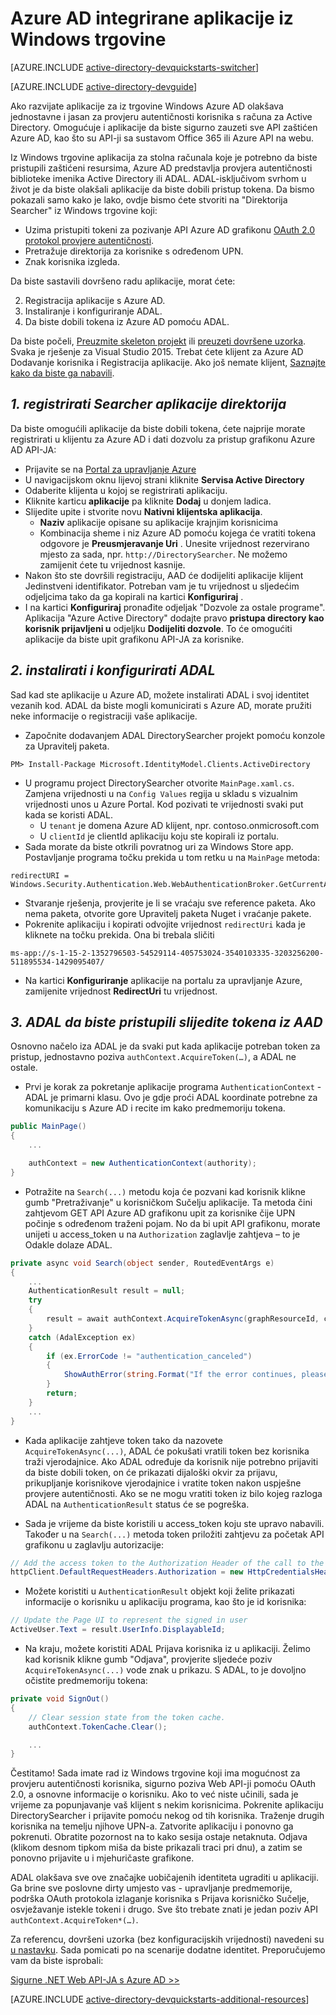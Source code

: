 <properties
    pageTitle="Iz trgovine Windows Azure AD Uvod | Microsoft Azure"
    description="Sastavljanje aplikacija iz Windows trgovine koja integrira Azure AD za prijavu i poziva Azure AD zaštićen API-ji pomoću OAuth."
    services="active-directory"
    documentationCenter="windows"
    authors="dstrockis"
    manager="mbaldwin"
    editor=""/>

<tags
    ms.service="active-directory"
    ms.workload="identity"
    ms.tgt_pltfrm="mobile-windows-store"
    ms.devlang="dotnet"
    ms.topic="article"
    ms.date="09/16/2016"
    ms.author="dastrock"/>


# <a name="integrate-azure-ad-with-a-windows-store-app"></a>Azure AD integrirane aplikacije iz Windows trgovine

[AZURE.INCLUDE [active-directory-devquickstarts-switcher](../../includes/active-directory-devquickstarts-switcher.md)]

[AZURE.INCLUDE [active-directory-devguide](../../includes/active-directory-devguide.md)]

Ako razvijate aplikacije za iz trgovine Windows Azure AD olakšava jednostavne i jasan za provjeru autentičnosti korisnika s računa za Active Directory.  Omogućuje i aplikacije da biste sigurno zauzeti sve API zaštićen Azure AD, kao što su API-ji sa sustavom Office 365 ili Azure API na webu.

Iz Windows trgovine aplikacija za stolna računala koje je potrebno da biste pristupili zaštićeni resursima, Azure AD predstavlja provjera autentičnosti biblioteke imenika Active Directory ili ADAL.  ADAL-isključivom svrhom u život je da biste olakšali aplikacije da biste dobili pristup tokena.  Da bismo pokazali samo kako je lako, ovdje bismo ćete stvoriti na "Direktorija Searcher" iz Windows trgovine koji:

-   Uzima pristupiti tokeni za pozivanje API Azure AD grafikonu [OAuth 2.0 protokol provjere autentičnosti](https://msdn.microsoft.com/library/azure/dn645545.aspx).
-   Pretražuje direktorija za korisnike s određenom UPN.
-   Znak korisnika izgleda.

Da biste sastavili dovršeno radu aplikacije, morat ćete:

2. Registracija aplikacije s Azure AD.
3. Instaliranje i konfiguriranje ADAL.
5. Da biste dobili tokena iz Azure AD pomoću ADAL.

Da biste počeli, [Preuzmite skeleton projekt](https://github.com/AzureADQuickStarts/NativeClient-WindowsStore/archive/skeleton.zip) ili [preuzeti dovršene uzorka](https://github.com/AzureADQuickStarts/NativeClient-WindowsStore/archive/complete.zip).  Svaka je rješenje za Visual Studio 2015.  Trebat ćete klijent za Azure AD Dodavanje korisnika i Registracija aplikacije.  Ako još nemate klijent, [Saznajte kako da biste ga nabavili](active-directory-howto-tenant.md).

## <a name="1-register-the-directory-searcher-application"></a>*1. registrirati Searcher aplikacije direktorija*
Da biste omogućili aplikacije da biste dobili tokena, ćete najprije morate registrirati u klijentu za Azure AD i dati dozvolu za pristup grafikonu Azure AD API-JA:

-   Prijavite se na [Portal za upravljanje Azure](https://manage.windowsazure.com)
-   U navigacijskom oknu lijevoj strani kliknite **Servisa Active Directory**
-   Odaberite klijenta u kojoj se registrirati aplikaciju.
-   Kliknite karticu **aplikacije** pa kliknite **Dodaj** u donjem ladica.
-   Slijedite upite i stvorite novu **Nativni klijentska aplikacija**.
    -   **Naziv** aplikacije opisane su aplikacije krajnjim korisnicima
    -   Kombinacija sheme i niz Azure AD pomoću kojega će vratiti tokena odgovore je **Preusmjeravanje Uri** .  Unesite vrijednost rezervirano mjesto za sada, npr. `http://DirectorySearcher`.  Ne možemo zamijenit ćete tu vrijednost kasnije.
-   Nakon što ste dovršili registraciju, AAD će dodijeliti aplikacije klijent Jedinstveni identifikator.  Potreban vam je tu vrijednost u sljedećim odjeljcima tako da ga kopirali na kartici **Konfiguriraj** .
- I na kartici **Konfiguriraj** pronađite odjeljak "Dozvole za ostale programe".  Aplikacija "Azure Active Directory" dodajte pravo **pristupa directory kao korisnik prijavljeni u** odjeljku **Dodijeliti dozvole**.  To će omogućiti aplikacije da biste upit grafikonu API-JA za korisnike.

## <a name="2-install--configure-adal"></a>*2. instalirati i konfigurirati ADAL*
Sad kad ste aplikacije u Azure AD, možete instalirati ADAL i svoj identitet vezanih kod.  ADAL da biste mogli komunicirati s Azure AD, morate pružiti neke informacije o registraciji vaše aplikacije.
-   Započnite dodavanjem ADAL DirectorySearcher projekt pomoću konzole za Upravitelj paketa.

```
PM> Install-Package Microsoft.IdentityModel.Clients.ActiveDirectory
```

-   U programu project DirectorySearcher otvorite `MainPage.xaml.cs`.  Zamjena vrijednosti u na `Config Values` regija u skladu s vizualnim vrijednosti unos u Azure Portal.  Kod pozivati te vrijednosti svaki put kada se koristi ADAL.
    -   U `tenant` je domena Azure AD klijent, npr. contoso.onmicrosoft.com
    -   U `clientId` je clientId aplikaciju koju ste kopirali iz portalu.
-   Sada morate da biste otkrili povratnog uri za Windows Store app.  Postavljanje programa točku prekida u tom retku u na `MainPage` metoda:

```
redirectURI = Windows.Security.Authentication.Web.WebAuthenticationBroker.GetCurrentApplicationCallbackUri();
```
- Stvaranje rješenja, provjerite je li se vraćaju sve reference paketa.  Ako nema paketa, otvorite gore Upravitelj paketa Nuget i vraćanje pakete.
- Pokrenite aplikaciju i kopirati odvojite vrijednost `redirectUri` kada je kliknete na točku prekida.  Ona bi trebala sličiti

```
ms-app://s-1-15-2-1352796503-54529114-405753024-3540103335-3203256200-511895534-1429095407/
```

- Na kartici **Konfiguriranje** aplikacije na portalu za upravljanje Azure, zamijenite vrijednost **RedirectUri** tu vrijednost.  

## <a name="3--use-adal-to-get-tokens-from-aad"></a>*3. ADAL da biste pristupili slijedite tokena iz AAD*
Osnovno načelo iza ADAL je da svaki put kada aplikacije potreban token za pristup, jednostavno poziva `authContext.AcquireToken(…)`, a ADAL ne ostale.  

-   Prvi je korak za pokretanje aplikacije programa `AuthenticationContext` -ADAL je primarni klasu.  Ovo je gdje proći ADAL koordinate potrebne za komunikaciju s Azure AD i recite im kako predmemoriju tokena.

```C#
public MainPage()
{
    ...

    authContext = new AuthenticationContext(authority);
}
```

- Potražite na `Search(...)` metodu koja će pozvani kad korisnik klikne gumb "Pretraživanje" u korisničkom Sučelju aplikacije.  Ta metoda čini zahtjevom GET API Azure AD grafikonu upit za korisnike čije UPN počinje s određenom traženi pojam.  No da bi upit API grafikonu, morate unijeti u access_token u na `Authorization` zaglavlje zahtjeva – to je Odakle dolaze ADAL.

```C#
private async void Search(object sender, RoutedEventArgs e)
{
    ...
    AuthenticationResult result = null;
    try
    {
        result = await authContext.AcquireTokenAsync(graphResourceId, clientId, redirectURI, new PlatformParameters(PromptBehavior.Auto, false));
    }
    catch (AdalException ex)
    {
        if (ex.ErrorCode != "authentication_canceled")
        {
            ShowAuthError(string.Format("If the error continues, please contact your administrator.\n\nError: {0}\n\nError Description:\n\n{1}", ex.ErrorCode, ex.Message));
        }
        return;
    }
    ...
}
```
- Kada aplikacije zahtjeve token tako da nazovete `AcquireTokenAsync(...)`, ADAL će pokušati vratili token bez korisnika traži vjerodajnice.  Ako ADAL određuje da korisnik nije potrebno prijaviti da biste dobili token, on će prikazati dijaloški okvir za prijavu, prikupljanje korisnikove vjerodajnice i vratite token nakon uspješne provjere autentičnosti.  Ako se ne mogu vratiti token iz bilo kojeg razloga ADAL na `AuthenticationResult` status će se pogreška.

- Sada je vrijeme da biste koristili u access_token koju ste upravo nabavili.  Također u na `Search(...)` metoda token priložiti zahtjevu za početak API grafikonu u zaglavlju autorizacije:

```C#
// Add the access token to the Authorization Header of the call to the Graph API, and call the Graph API.
httpClient.DefaultRequestHeaders.Authorization = new HttpCredentialsHeaderValue("Bearer", result.AccessToken);

```
- Možete koristiti u `AuthenticationResult` objekt koji želite prikazati informacije o korisniku u aplikaciju programa, kao što je id korisnika:

```C#
// Update the Page UI to represent the signed in user
ActiveUser.Text = result.UserInfo.DisplayableId;
```
- Na kraju, možete koristiti ADAL Prijava korisnika iz u aplikaciji.  Želimo kad korisnik klikne gumb "Odjava", provjerite sljedeće poziv `AcquireTokenAsync(...)` vode znak u prikazu.  S ADAL, to je dovoljno očistite predmemoriju tokena:

```C#
private void SignOut()
{
    // Clear session state from the token cache.
    authContext.TokenCache.Clear();

    ...
}
```

Čestitamo! Sada imate rad iz Windows trgovine koji ima mogućnost za provjeru autentičnosti korisnika, sigurno poziva Web API-ji pomoću OAuth 2.0, a osnovne informacije o korisniku.  Ako to već niste učinili, sada je vrijeme za popunjavanje vaš klijent s nekim korisnicima.  Pokrenite aplikaciju DirectorySearcher i prijavite pomoću nekog od tih korisnika.  Traženje drugih korisnika na temelju njihove UPN-a.  Zatvorite aplikaciju i ponovno ga pokrenuti.  Obratite pozornost na to kako sesija ostaje netaknuta.  Odjava (klikom desnom tipkom miša da biste prikazali traci pri dnu), a zatim se ponovno prijavite u i mjehuričaste grafikone.

ADAL olakšava sve ove značajke uobičajenih identiteta ugraditi u aplikaciji.  Ga brine sve poslovne dirty umjesto vas - upravljanje predmemorije, podrška OAuth protokola izlaganje korisnika s Prijava korisničko Sučelje, osvježavanje istekle tokeni i drugo.  Sve što trebate znati je jedan poziv API `authContext.AcquireToken*(…)`.

Za referencu, dovršeni uzorka (bez konfiguracijskih vrijednosti) navedeni su [u nastavku](https://github.com/AzureADQuickStarts/NativeClient-WindowsStore/archive/complete.zip).  Sada pomicati po na scenarije dodatne identitet.  Preporučujemo vam da biste isprobali:

[Sigurne .NET Web API-JA s Azure AD >>](active-directory-devquickstarts-webapi-dotnet.md)

[AZURE.INCLUDE [active-directory-devquickstarts-additional-resources](../../includes/active-directory-devquickstarts-additional-resources.md)]
